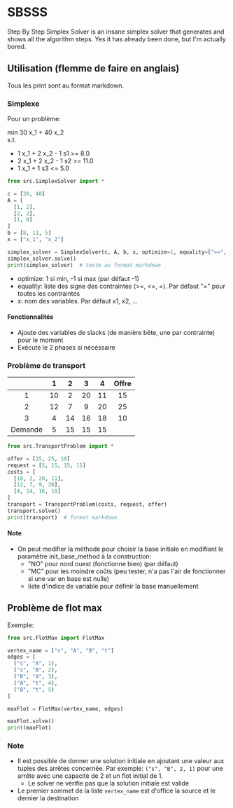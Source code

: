 # SBSSS

Step By Step Simplex Solver is an insane simplex solver that generates and shows all the algorithm steps. Yes it has
already been done, but I'm actually bored.

## Utilisation (flemme de faire en anglais)

Tous les print sont au format markdown.

### Simplexe

Pour un problème:

min 30 x_1 + 40 x_2  
s.t.

* 1 x_1 + 2 x_2 - 1 s1 >= 8.0
* 2 x_1 + 2 x_2 - 1 s2 >= 11.0
* 1 x_1 + 1 s3 <= 5.0

```python
from src.SimplexSolver import *

c = [30, 40]
A = [
  [1, 2],
  [2, 2],
  [1, 0]
]
b = [8, 11, 5]
x = ["x_1", "x_2"]

simplex_solver = SimplexSolver(c, A, b, x, optimize=1, equality=[">=", ">=", "<="])
simplex_solver.solve()
print(simplex_solver)  # texte au format markdown
```

* optimize: 1 si min, -1 si max (par défaut -1)
* equality: liste des signe des contraintes (>=, <=, =). Par défaut "=" pour toutes les contraintes
* x: nom des variables. Par défaut x1, x2, ...

#### Fonctionnalités

* Ajoute des variables de slacks (de manière bête, une par contrainte) pour le moment
* Exécute le 2 phases si nécéssaire

### Problème de transport

| | 1 | 2 | 3| 4 | Offre |
|:--: | :--: | :--: | :--: | :--: | :--: |
| 1 |10 | 2 | 20 | 11 | 15 |
| 2 |12 | 7 | 9 | 20 | 25 | 
| 3 |4 |14 | 16 | 18 | 10 |
| Demande | 5 | 15 | 15 | 15 | |

```python
from src.TransportProblem import *

offer = [15, 25, 10]
request = [5, 15, 15, 15]
costs = [
  [10, 2, 20, 11],
  [12, 7, 9, 20],
  [4, 14, 16, 18]
]
transport = TransportProblem(costs, request, offer)
transport.solve()
print(transport)  # format markdown
```

#### Note

* On peut modifier la méthode pour choisir la base initiale en modifiant le paramètre init_base_method à la
  construction:
  * "NO" pour nord ouest (fonctionne bien) (par défaut)
  * "MC" pour les moindre coûts (peu tester, n'a pas l'air de fonctionner si une var en base est nulle)
  * liste d'indice de variable pour définir la base manuellement

## Problème de flot max

Exemple:

```python
from src.FlotMax import FlotMax

vertex_name = ["s", "A", "B", "t"]
edges = [
  ("s", "A", 1),
  ("s", "B", 2),
  ("B", "A", 3),
  ("A", "t", 4),
  ("B", "t", 5)
]

maxFlot = FlotMax(vertex_name, edges)

maxFlot.solve()
print(maxFlot)
```

### Note

* Il est possible de donner une solution initiale en ajoutant une valeur aux tuples des arrêtes concernée. Par
  exemple: `("s", "B", 2, 1)` pour une arrête avec une capacité de 2 et un flot initial de 1.
    * Le solver ne vérifie pas que la solution initiale est valide
* Le premier sommet de la liste `vertex_name` est d'office la source et le dernier la destination

